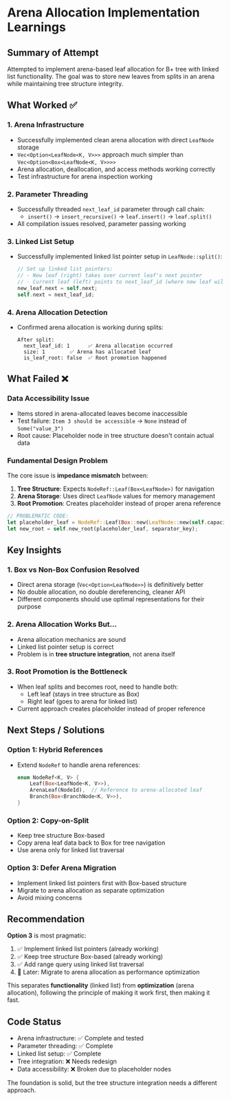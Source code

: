 # Arena Allocation Implementation Learnings

## Summary of Attempt

Attempted to implement arena-based leaf allocation for B+ tree with linked list functionality. The goal was to store new leaves from splits in an arena while maintaining tree structure integrity.

## What Worked ✅

### 1. **Arena Infrastructure**

- Successfully implemented clean arena allocation with direct `LeafNode` storage
- `Vec<Option<LeafNode<K, V>>>` approach much simpler than `Vec<Option<Box<LeafNode<K, V>>>>`
- Arena allocation, deallocation, and access methods working correctly
- Test infrastructure for arena inspection working

### 2. **Parameter Threading**

- Successfully threaded `next_leaf_id` parameter through call chain:
  - `insert()` → `insert_recursive()` → `leaf.insert()` → `leaf.split()`
- All compilation issues resolved, parameter passing working

### 3. **Linked List Setup**

- Successfully implemented linked list pointer setup in `LeafNode::split()`:
  ```rust
  // Set up linked list pointers:
  // - New leaf (right) takes over current leaf's next pointer
  // - Current leaf (left) points to next_leaf_id (where new leaf will be allocated)
  new_leaf.next = self.next;
  self.next = next_leaf_id;
  ```

### 4. **Arena Allocation Detection**

- Confirmed arena allocation is working during splits:
  ```
  After split:
    next_leaf_id: 1      ✅ Arena allocation occurred
    size: 1        ✅ Arena has allocated leaf
    is_leaf_root: false  ✅ Root promotion happened
  ```

## What Failed ❌

### **Data Accessibility Issue**

- Items stored in arena-allocated leaves become inaccessible
- Test failure: `Item 3 should be accessible` → `None` instead of `Some("value_3")`
- Root cause: Placeholder node in tree structure doesn't contain actual data

### **Fundamental Design Problem**

The core issue is **impedance mismatch** between:

1. **Tree Structure**: Expects `NodeRef::Leaf(Box<LeafNode>)` for navigation
2. **Arena Storage**: Uses direct `LeafNode` values for memory management
3. **Root Promotion**: Creates placeholder instead of proper arena reference

```rust
// PROBLEMATIC CODE:
let placeholder_leaf = NodeRef::Leaf(Box::new(LeafNode::new(self.capacity))); // Empty!
let new_root = self.new_root(placeholder_leaf, separator_key);
```

## Key Insights

### 1. **Box vs Non-Box Confusion Resolved**

- Direct arena storage (`Vec<Option<LeafNode>>`) is definitively better
- No double allocation, no double dereferencing, cleaner API
- Different components should use optimal representations for their purpose

### 2. **Arena Allocation Works But...**

- Arena allocation mechanics are sound
- Linked list pointer setup is correct
- Problem is in **tree structure integration**, not arena itself

### 3. **Root Promotion is the Bottleneck**

- When leaf splits and becomes root, need to handle both:
  - Left leaf (stays in tree structure as Box)
  - Right leaf (goes to arena for linked list)
- Current approach creates placeholder instead of proper reference

## Next Steps / Solutions

### **Option 1: Hybrid References**

- Extend `NodeRef` to handle arena references:
  ```rust
  enum NodeRef<K, V> {
      Leaf(Box<LeafNode<K, V>>),
      ArenaLeaf(NodeId),  // Reference to arena-allocated leaf
      Branch(Box<BranchNode<K, V>>),
  }
  ```

### **Option 2: Copy-on-Split**

- Keep tree structure Box-based
- Copy arena leaf data back to Box for tree navigation
- Use arena only for linked list traversal

### **Option 3: Defer Arena Migration**

- Implement linked list pointers first with Box-based structure
- Migrate to arena allocation as separate optimization
- Avoid mixing concerns

## Recommendation

**Option 3** is most pragmatic:

1. ✅ Implement linked list pointers (already working)
2. ✅ Keep tree structure Box-based (already working)
3. ✅ Add range query using linked list traversal
4. 🔄 Later: Migrate to arena allocation as performance optimization

This separates **functionality** (linked list) from **optimization** (arena allocation), following the principle of making it work first, then making it fast.

## Code Status

- Arena infrastructure: ✅ Complete and tested
- Parameter threading: ✅ Complete
- Linked list setup: ✅ Complete
- Tree integration: ❌ Needs redesign
- Data accessibility: ❌ Broken due to placeholder nodes

The foundation is solid, but the tree structure integration needs a different approach.
